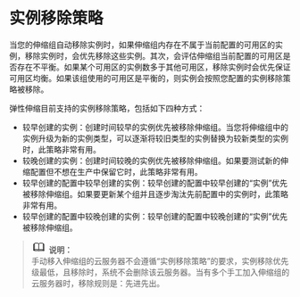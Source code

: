 # 实例移除策略<a name="zh-cn_topic_0044005301"></a>

当您的伸缩组自动移除实例时，如果伸缩组内存在不属于当前配置的可用区的实例，移除实例时，会优先移除这些实例。其次，会评估伸缩组当前配置的可用区是否存在不平衡。如果某个可用区的实例数多于其他可用区，移除实例时会优先保证可用区均衡。如果该组使用的可用区是平衡的，则实例会按照您配置的实例移除策略被移除。

弹性伸缩目前支持的实例移除策略，包括如下四种方式：

-   较早创建的实例：创建时间较早的实例优先被移除伸缩组。当您将伸缩组中的实例升级为新的实例类型，可以逐渐将较旧类型的实例替换为较新类型的实例时，此策略非常有用。
-   较晚创建的实例：创建时间较晚的实例优先被移除伸缩组。如果要测试新的伸缩配置但不想在生产中保留它时，此策略非常有用。
-   较早创建的配置中较早创建的实例：较早创建的配置中较早创建的“实例”优先被移除伸缩组。如果要更新某个组并且逐步淘汰先前配置中的实例时，此策略非常有用。
-   较早创建的配置中较晚创建的实例：较早创建的配置中较晚创建的“实例”优先被移除伸缩组。

>![](public_sys-resources/icon-note.gif) **说明：**   
>手动移入伸缩组的云服务器不会遵循“实例移除策略”的要求，实例移除优先级最低，且移除时，系统不会删除该云服务器。当有多个手工加入伸缩组的云服务器时，移除规则是：先进先出。  

